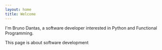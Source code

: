 ```yaml
---
layout: home
title: Welcome
---
```


I'm Bruno Dantas, a software developer interested in Python and Functional Programming.

This page is about software development
